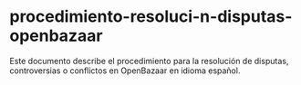# procedimiento-resoluci-n-disputas-openbazaar
Este documento describe el procedimiento para la resolución de disputas, controversias o conflictos en OpenBazaar en idioma español. 
